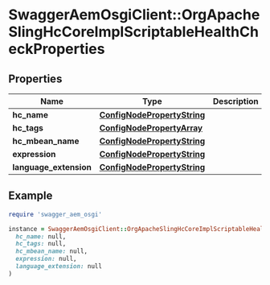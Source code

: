 # SwaggerAemOsgiClient::OrgApacheSlingHcCoreImplScriptableHealthCheckProperties

## Properties

| Name | Type | Description | Notes |
| ---- | ---- | ----------- | ----- |
| **hc_name** | [**ConfigNodePropertyString**](ConfigNodePropertyString.md) |  | [optional] |
| **hc_tags** | [**ConfigNodePropertyArray**](ConfigNodePropertyArray.md) |  | [optional] |
| **hc_mbean_name** | [**ConfigNodePropertyString**](ConfigNodePropertyString.md) |  | [optional] |
| **expression** | [**ConfigNodePropertyString**](ConfigNodePropertyString.md) |  | [optional] |
| **language_extension** | [**ConfigNodePropertyString**](ConfigNodePropertyString.md) |  | [optional] |

## Example

```ruby
require 'swagger_aem_osgi'

instance = SwaggerAemOsgiClient::OrgApacheSlingHcCoreImplScriptableHealthCheckProperties.new(
  hc_name: null,
  hc_tags: null,
  hc_mbean_name: null,
  expression: null,
  language_extension: null
)
```

